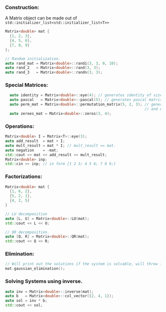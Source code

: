 ### Construction:
A Matrix<T> object can be made out of `std::initializer_list<std::initializer_list<T>>`
```c++
Matrix<double> mat {
  {1, 2, 3},
  {4, 5, 6},
  {7, 8, 9}
};

// Random initialization.
auto rand_mat = Matrix<double>::randi(3, 3, 0, 10);
auto rand_2   = Matrix<double>::rand(3, 3);
auto rand_3   = Matrix<double>::randn(3, 3);
```
  ### Special Matrices:
  ```c++
    auto identity = Matrix<double>::eye(4); // generates identity of size (4, 4)
    auto pascal   = Matrix<double>::pascal(5); // generates pascal matrix of size(5, 5)
    auto perm_mat = Matrix<double>::permutation_matrix(5, 2, 3); // generates a permutation matrix of sisze(5, 5)
                                                                 // and exchanges rows 2 and 3.
    auto zeroes_mat = Matrix<double>::zeros(3, 4);

  ```
  ### Operations:
  ```c++
  Matrix<double> I = Matrix<T>::eye(3);
  auto add_result  = mat + I;
  auto mult_result = mat * I; // mult_result == mat.
  auto negation    = -mat;
  std::cout << mat << add_result << mult_result;
  Matrix<double> inp;
  std::cin >> inp; // in form [1 2 3; 4 5 6; 7 8 9;]
  ```

  ### Factorizations:
  ```c++
  Matrix<double> mat {
    {1, 6, 2},
    {5, 2, 1},
    {4, 2, 5}
  }

  // LU decomposition
  auto [L, U] = Matrix<double>::LU(mat);
  std::cout << L << U;

  // QR decomposition.
  auto [Q, R] = Matrix<double>::QR(mat);
  std::cout << Q << R;
  ```

  ### Elimination:
  ```c++
  // Will print out the solutions if the system is solvable, will throw if it's inconsistent.
  mat.gaussian_elimination();
 ```

 ### Solving Systems using inverse.
 ``` c++
 auto inv = Matrix<double>::inverse(mat);
 auto b   = Matrix<double>::col_vector({2, 4, 1});
 auto sol = inv * b;
 std::cout << sol;
 ```